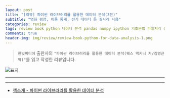 ```yaml
---  
layout: post  
title: "[리뷰] 파이썬 라이브러리를 활용한 데이터 분석(3판)"  
subtitle: "영화 평점, 이름 통계, 선거 데이터 등 실사례 사용"  
categories: review  
tags: review book python 데이터 분석 pandas numpy ipython 기초문법 파일처리 전처리 join 시각화 집계 시계열 모델링 프로젝트    
comments: true  
header-img: img/review/review-book-python-for-data-analysis-1.png
---  
```

  
> `한빛미디어` 출판사의 `"파이썬 라이브러리를 활용한 데이터 분석(웨스 맥키니 저/김영근 역)"`를 읽고 작성한 리뷰입니다.  

![표지](https://theorydb.github.io/assets/img/review/review-book-python-for-data-analysis-1.png)  

---

> 
---

* [책소개 - 파이썬 라이브러리를 활용한 데이터 분석](http://www.yes24.com/Product/Goods/118523424)
